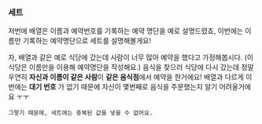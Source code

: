 ### 세트

저번에 배열은 이름과 예약번호를 기록하는 예약 명단을 예로 설명드렸죠, 
이번에는 이름만 기록하는 예약명단으로 세트를 설명해볼게요! 


자, 배열과 같은 예로 식당에 갔는데 사람이 너무 많아 예약을 했다고 가정해봅시다. 
(이 식당은 이름만을 이용해 예약명단을 작성해요.)
음식을 찾으러 식당에 다시 갔는데 정말 우연히 **자신과 이름이 같은 사람**이 
**같은 음식점**에서 예약을 한거에요! 
배열과 다르게 이번에는 **대기 번호** 가 없기 때문에 자신이 몇번째로 음식을
주문했는지 알기 어려울거에요 ㅜㅜ 

```그렇기 때문에, 세트에는 중복된 값을 넣을 수 없어요.```
